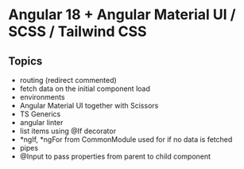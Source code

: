 # Angular 18 + Angular Material UI / SCSS / Tailwind CSS

## Topics

- routing (redirect commented)
- fetch data on the initial component load
- environments
- Angular Material UI together with Scissors
- TS Generics
- angular linter
- list items using @If decorator
- \*ngIf, \*ngFor from CommonModule used for if no data is fetched
- pipes
- @Input to pass properties from parent to child component

